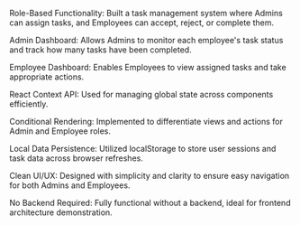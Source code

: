 Role-Based Functionality: Built a task management system where Admins can assign tasks, and Employees can accept, reject, or complete them.

Admin Dashboard: Allows Admins to monitor each employee's task status and track how many tasks have been completed.

Employee Dashboard: Enables Employees to view assigned tasks and take appropriate actions.

React Context API: Used for managing global state across components efficiently.

Conditional Rendering: Implemented to differentiate views and actions for Admin and Employee roles.

Local Data Persistence: Utilized localStorage to store user sessions and task data across browser refreshes.

Clean UI/UX: Designed with simplicity and clarity to ensure easy navigation for both Admins and Employees.

No Backend Required: Fully functional without a backend, ideal for frontend architecture demonstration.
